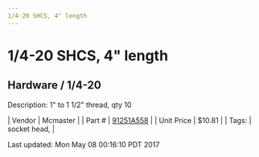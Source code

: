 ```yaml
---
1/4-20 SHCS, 4" length
---
```

# 1/4-20 SHCS, 4" length
## Hardware / 1/4-20
Description: 	1" to 1 1/2" thread, qty 10 

| Vendor | Mcmaster | 
| Part # | [91251A558](https://www.mcmaster.com/#91251A558) | 
| Unit Price | $10.81 | 
| Tags: | socket head,  | 

Last updated: Mon May 08 00:16:10 PDT 2017